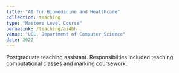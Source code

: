 ```yaml
---
title: "AI for Biomedicine and Healthcare"
collection: teaching
type: "Masters Level Course"
permalink: /teaching/ai4bh
venue: "UCL, Department of Computer Science"
date: 2022
---
```


Postgraduate teaching assistant. Responsibilties included teaching computational classes and marking coursework.

